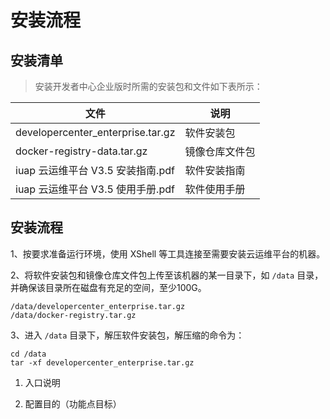 # 安装流程

## 安装清单
> 安装开发者中心企业版时所需的安装包和文件如下表所示：

文件|说明
---|---
developercenter_enterprise.tar.gz|软件安装包
docker-registry-data.tar.gz|镜像仓库文件包
iuap 云运维平台 V3.5 安装指南.pdf|软件安装指南
iuap 云运维平台 V3.5 使用手册.pdf|软件使用手册

## 安装流程

1、按要求准备运行环境，使用 XShell 等工具连接至需要安装云运维平台的机器。

2、将软件安装包和镜像仓库文件包上传至该机器的某一目录下，如 `/data` 目录，并确保该目录所在磁盘有充足的空间，至少100G。
```
/data/developercenter_enterprise.tar.gz
/data/docker-registry.tar.gz
```

3、进入 `/data` 目录下，解压软件安装包，解压缩的命令为：
```
cd /data
tar -xf developercenter_enterprise.tar.gz
```


1. 入口说明

2. 配置目的（功能点目标）